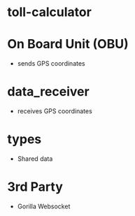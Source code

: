 # toll-calculator

# On Board Unit (OBU)
- sends GPS coordinates

# data_receiver
- receives GPS coordinates

# types
- Shared data

# 3rd Party
- Gorilla Websocket